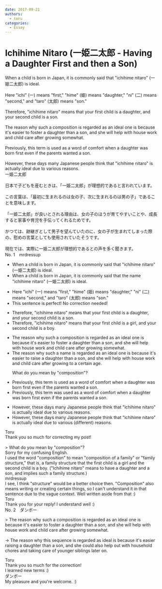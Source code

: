 ```yaml
---
date: 2017-09-21
authors:
  - toru
categories:
  - Essay
---
```


<h1 id="subject_show">Ichihime Nitaro (一姫二太郎 - Having a Daughter First and then a Son)</h1>
<div class="date" hidden>Sep 21, 2017 16:53</div>
<div id="post"><div id="body_show_ori">
When a child is born in Japan, it is commonly said that "ichihime nitaro" (一姫二太郎) is ideal.<br/><br/>Here "ichi" (一) means "first," "hime" (姫) means "daughter," "ni" (二) means "second," and "taro" (太郎) means "son."<br/><br/>Therefore, "ichihime nitaro" means that your first child is a daughter, and your second child is a son.<br/><br/>The reason why such a composition is regarded as an ideal one is because it's easier to foster a daughter than a son, and she will help with house work and child care after growing somewhat.<br/><br/>Previously, this term is used as a word of comfort when a daughter was born first even if the parents wanted a son.<br/><br/>However, these days many Japanese people think that "ichihime nitaro" is actually ideal due to various reasons.
</div></div>

<!-- more -->

<div id="post_ja"><div id="body_show_mo">
一姫二太郎<br/><br/>日本で子どもを産むときは、「一姫二太郎」が理想的であると言われています。<br/><br/>この言葉は、「最初に生まれるのは女の子、次に生まれるのは男の子」であることを意味します。<br/><br/>「一姫二太郎」が良いとされる理由は、女の子のほうが育てやすいことや、成長すると家事や育児を手伝ってくれるためです。<br/><br/>かつては、跡継ぎとして男子を望んていたのに、女の子が生まれてしまった際の、慰めの言葉としても使用されていたそうです。<br/><br/>現在では、実際に一姫二太郎が理想的であるとの声を多く聞きます。
</div></div>
<div id="block"><div class="first_name"> No. 1　<span class="just_name">mrdressup</span></div><div id="block2">
<ul class="correction_field">
<li class="incorrect">When a child is born in Japan, it is commonly said that "ichihime nitaro" (一姫二太郎) is ideal.</li>
<li class="corrected correct">
When a child is born in Japan, it is commonly said that <span class="f_blue">the name</span> "ichihime nitaro" (一姫二太郎) is ideal.
</li>
</ul>
<ul class="correction_field">
<li class="incorrect">Here "ichi" (一) means "first," "hime" (姫) means "daughter," "ni" (二) means "second," and "taro" (太郎) means "son."</li>
<li class="corrected perfect">This sentence is perfect! No correction needed!</li>
</ul>
<ul class="correction_field">
<li class="incorrect">Therefore, "ichihime nitaro" means that your first child is a daughter, and your second child is a son.</li>
<li class="corrected correct">
Therefore, "ichihime nitaro" means that your first child is a <span class="f_blue">girl</span>, and your second child is a <span class="f_blue">boy</span>.
</li>
</ul>
<ul class="correction_field">
<li class="incorrect">The reason why such a composition is regarded as an ideal one is because it's easier to foster a daughter than a son, and she will help with house work and child care after growing somewhat.</li>
<li class="corrected correct">
The reason why such a <span class="f_blue">name</span> is regarded as <span class="f_red"><span class="sline">an</span></span> ideal<span class="f_red"> <span class="sline">one</span></span> is because it's easier to <span class="f_blue">raise</span> a daughter than a son, and she will help with house work and child care after growing <span class="f_blue">to a certain age</span>.
<p class="correction_comment">What do you mean by "composition"?</p>
</li>
</ul>
<ul class="correction_field">
<li class="incorrect">Previously, this term is used as a word of comfort when a daughter was born first even if the parents wanted a son.</li>
<li class="corrected correct">
Previously, this term <span class="f_blue">was </span>used as a word of comfort when a daughter was born first even if the parents wanted a son.
</li>
</ul>
<ul class="correction_field">
<li class="incorrect">However, these days many Japanese people think that "ichihime nitaro" is actually ideal due to various reasons.</li>
<li class="corrected correct">
However, these days many Japanese people think that "ichihime nitaro" is actually ideal due to various (<span class="f_blue">different)</span> reasons.
</li>
</ul>
</div><div class="name"><span class="just_name">Toru</span><br>
Thank you so much for correcting my post!<br/><br/>&gt; What do you mean by "composition"?<br/>Sorry for my confusing English.<br/>I used the word "composition" to mean "composition of a family" or "family structure," that is, a family structure that the first child is a girl and the second child is a boy. ("Ichihime nitaro" means to have a daughter and a son, and implies such a family structure.)
</div>
<div class="name"><span class="just_name">mrdressup</span><br>
I see, I think "structure" would be a better choice then. "Composition" also means writing or creating certain things, so I can't understand it in that sentence due to the vague context. Well written aside from that :)
</div>
<div class="name"><span class="just_name">Toru</span><br>
Thank you for your reply! I understand well :)
</div>
</div>
<div id="block"><div class="first_name"> No. 2　<span class="just_name">ダンボー</span></div><div id="block2">
<p class="comment_small">
 &gt; The reason why such a composition is regarded as an ideal one is because it's easier to foster a daughter than a son, and she will help with house work and child care after growing somewhat.
 <br/>
 <br/>
 → The reason why this sequence is regarded as ideal is because it's easier raising a daughter than a son, and she could also help out with household chores and taking care of younger siblings later on.
</p>

</div><div class="name"><span class="just_name">Toru</span><br>
Thank you so much for the correction!<br/>I learned new terms :)
</div>
<div class="name"><span class="just_name">ダンボー</span><br>
My pleasure and you're welcome. :)
</div>
</div>
